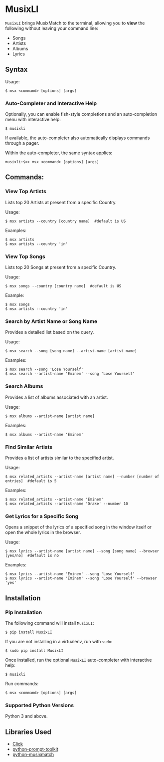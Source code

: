 # MusixLI
`MusixLI` brings MusixMatch to the terminal, allowing you to **view** the following without leaving your command line:

* Songs
* Artists
* Albums
* Lyrics

## Syntax

Usage:

    $ msx <command> [options] [args]

### Auto-Completer and Interactive Help

Optionally, you can enable fish-style completions and an auto-completion menu with interactive help:

    $ musixli

If available, the auto-completer also automatically displays commands through a pager.

Within the auto-completer, the same syntax applies:

    musixli:$>> msx <command> [options] [args]

## Commands:

### View Top Artists

Lists top 20 Artists at present from a specific Country.

Usage:

    $ msx artists --country [country name]  #default is US

Examples:

    $ msx artists
    $ msx artists --country 'in'


### View Top Songs

Lists top 20 Songs at present from a specific Country.

Usage:

    $ msx songs --country [country name]  #default is US

Example:

    $ msx songs
    $ msx artists --country 'in'


### Search by Artist Name or Song Name

Provides a detailed list based on the query.

Usage:

    $ msx search --song [song name] --artist-name [artist name]

Examples:

    $ msx search --song 'Lose Yourself'
    $ msx search --artist-name 'Eminem' --song 'Lose Yourself'

### Search Albums

Provides a list of albums associated with an artist.

Usage:

    $ msx albums --artist-name [artist name]

Examples:

    $ msx albums --artist-name 'Eminem'

### Find Similar Artists

Provides a list of artists similar to the specified artist.

Usage:

    $ msx related_artists --artist-name [artist name] --number [number of entries]  #default is 5

Examples:

    $ msx related_artists --artist-name 'Eminem'
    $ msx related_artists --artist-name 'Drake' --number 10

### Get Lyrics for a Specific Song

Opens a snippet of the lyrics of a specified song in the window itself or open the whole lyrics in the browser.

Usage:

    $ msx lyrics --artist-name [artist name] --song [song name] --browser [yes/no]  #default is no

Examples:

    $ msx lyrics --artist-name 'Eminem' --song 'Lose Yourself'
    $ msx lyrics --artist-name 'Eminem' --song 'Lose Yourself' --browser 'yes'

## Installation

### Pip Installation

The following command will install `MusixLI`:

    $ pip install MusixLI

If you are not installing in a virtualenv, run with `sudo`:

    $ sudo pip install MusixLI

Once installed, run the optional `MusixLI` auto-completer with interactive help:

    $ musixli

Run commands:

    $ msx <command> [options] [args]


### Supported Python Versions

Python 3 and above.

## Libraries Used

- [Click](https://github.com/pallets/click)
- [python-prompt-toolkit](https://github.com/jonathanslenders/python-prompt-toolkit)
- [python-musixmatch](https://github.com/hudsonbrendon/python-musixmatch)
